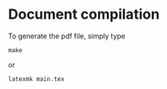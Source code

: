 # Document compilation

To generate the pdf file, simply type

``` 
make
``` 

or 

``` 
latexmk main.tex
```

